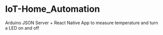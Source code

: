 # IoT-Home_Automation
Arduino JSON Server + React Native App to measure temperature and turn a LED on and off 
